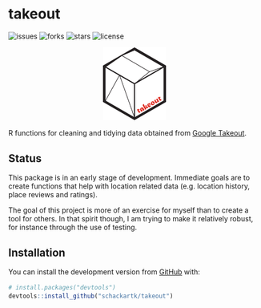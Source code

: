 
<!-- README.md is generated from README.Rmd. Please edit that file -->

# takeout

<!-- badges: start -->

![issues](https://img.shields.io/github/issues/schackartk/takeout)
![forks](https://img.shields.io/github/forks/schackartk/takeout)
![stars](https://img.shields.io/github/stars/schackartk/takeout)
![license](https://img.shields.io/github/license/schackartk/takeout)
<!-- badges: end -->

<p align="center">
<img src="man/figures/README_hex.svg" width="25%" />
</p>

R functions for cleaning and tidying data obtained from [Google
Takeout](https://takeout.google.com/).

## Status

This package is in an early stage of development. Immediate goals are to
create functions that help with location related data (e.g. location
history, place reviews and ratings).

The goal of this project is more of an exercise for myself than to
create a tool for others. In that spirit though, I am trying to make it
relatively robust, for instance through the use of testing.

## Installation

You can install the development version from
[GitHub](https://github.com/) with:

``` r
# install.packages("devtools")
devtools::install_github("schackartk/takeout")
```
